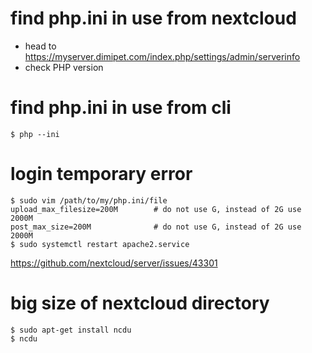 # find php.ini in use from nextcloud

- head to https://myserver.dimipet.com/index.php/settings/admin/serverinfo
- check PHP version

# find php.ini in use from cli
```
$ php --ini
```

# login temporary error
```
$ sudo vim /path/to/my/php.ini/file
upload_max_filesize=200M        # do not use G, instead of 2G use 2000M
post_max_size=200M              # do not use G, instead of 2G use 2000M
$ sudo systemctl restart apache2.service
```

https://github.com/nextcloud/server/issues/43301

# big size of nextcloud directory
```
$ sudo apt-get install ncdu
$ ncdu
```